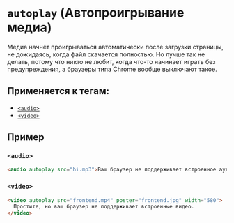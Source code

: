 # `autoplay` (Автопроигрывание медиа)

Медиа начнёт проигрываться автоматически после загрузки страницы, не дожидаясь, когда файл скачается полностью. Но лучше так не делать, потому что никто не любит, когда что-то начинает играть без предупреждения, а браузеры типа Chrome вообще выключают такое.

## Применяется к тегам:

- [`<audio>`](<../TAGS MEDIA/audio (АУДИО).md>)
- [`<video>`](<../TAGS MEDIA/video (ВИДЕО).md>)

## Пример

### `<audio>`

```html
<audio autoplay src="hi.mp3">Ваш браузер не поддерживает встроенное аудио.</audio>
```

### `<video>`

```html
<video autoplay src="frontend.mp4" poster="frontend.jpg" width="580">
  Простите, но ваш браузер не поддерживает встроенные видео.
</video>
```
